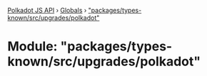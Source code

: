 [Polkadot JS API](../README.md) › [Globals](../globals.md) › ["packages/types-known/src/upgrades/polkadot"](_packages_types_known_src_upgrades_polkadot_.md)

# Module: "packages/types-known/src/upgrades/polkadot"


